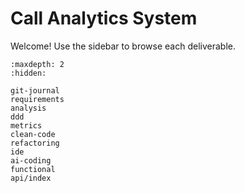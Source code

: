 # Call Analytics System

Welcome! Use the sidebar to browse each deliverable.

```{toctree}
:maxdepth: 2
:hidden:

git-journal
requirements
analysis
ddd
metrics
clean-code
refactoring
ide
ai-coding
functional
api/index